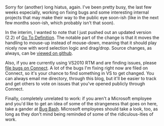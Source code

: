 <!-- Title: A quick update -->

Sorry for (another) long hiatus, again.  I've been pretty busy, the last few weeks especially, working on fixing bugs and some interesting internal projects that may make their way to the public eye soon-ish (like in the next few months soon-ish, which probably isn't that soon).  

In the interim, I wanted to note that I just pushed out an updated version (2.2) of [Go To Definition](http://visualstudiogallery.msdn.microsoft.com/en-us/4b286b9c-4dd5-416b-b143-e31d36dc622b).  The notable part of the change is that it moves the handling to mouse-up instead of mouse-down, meaning that it should play nicely now with word selection logic and drag/drop.  Source changes, as always, can be [viewed on github](http://github.com/NoahRic/GoToDef/commit/5939a2946fe31f5f11f924816902e16be8f4673e).

Also, if you are currently using VS2010 RTM and are finding issues, please [file bugs on Connect](https://connect.microsoft.com/VisualStudio).  A lot of the bugs I'm fixing right now are filed on Connect, so it's your chance to find something in VS to get changed.  You can always email me directory, through this blog, but it'll be easier to track and get others to vote on issues that you've opened publicly through Connect.

Finally, completely unrelated to work: if you aren't a Microsoft employee and you'd like to get an idea of some of the strangeness that goes on here, take a gander at [Bug Bash](http://www.bugbash.net/).  Microsoft employees should take a look, too, as long as they don't mind being reminded of some of the ridiculous-ities of work.